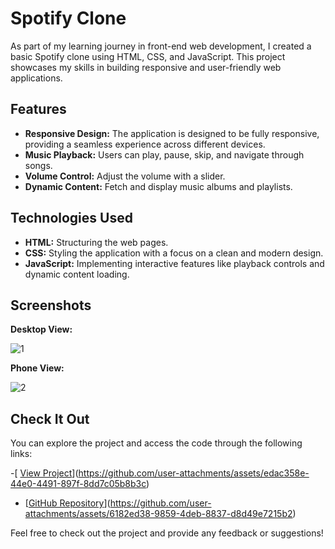 # Spotify Clone

As part of my learning journey in front-end web development, I created a basic Spotify clone using HTML, CSS, and JavaScript. This project showcases my skills in building responsive and user-friendly web applications.

## Features

- **Responsive Design:** The application is designed to be fully responsive, providing a seamless experience across different devices.
- **Music Playback:** Users can play, pause, skip, and navigate through songs.
- **Volume Control:** Adjust the volume with a slider.
- **Dynamic Content:** Fetch and display music albums and playlists.

## Technologies Used

- **HTML:** Structuring the web pages.
- **CSS:** Styling the application with a focus on a clean and modern design.
- **JavaScript:** Implementing interactive features like playback controls and dynamic content loading.

## Screenshots

**Desktop View:**

![1](https://github.com/user-attachments/assets/278d9c40-efb6-49e3-9247-b2f5121b0f78)

**Phone View:**

![2](https://github.com/user-attachments/assets/88c50c1c-f040-4d0e-a624-d3d7815591a3)

## Check It Out

You can explore the project and access the code through the following links:

-[ [View Project](https://github.com/user-attachments/assets/edac358e-44e0-4491-897f-8dd7c05b8b3c)](https://github.com/user-attachments/assets/edac358e-44e0-4491-897f-8dd7c05b8b3c)
- [[GitHub Repository](https://github.com/user-attachments/assets/6182ed38-9859-4deb-8837-d8d49e7215b2)](https://github.com/user-attachments/assets/6182ed38-9859-4deb-8837-d8d49e7215b2)

Feel free to check out the project and provide any feedback or suggestions!

